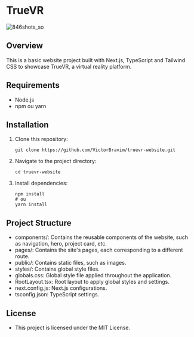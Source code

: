 # TrueVR

![846shots_so](https://github.com/VictorBravim/TrueVR/assets/122113588/77cda799-9520-4fae-9a38-16f17e1ef9d4)

## Overview

This is a basic website project built with Next.js, TypeScript and Tailwind CSS to showcase TrueVR, a virtual reality platform.

## Requirements

- Node.js
- npm ou yarn

## Installation

1. Clone this repository:
 
   ```
   git clone https://github.com/VictorBravim/truevr-website.git
   ```
2. Navigate to the project directory:
   
   ```
   cd truevr-website
   ```
3. Install dependencies:
   
   ```
   npm install
   # ou
   yarn install
   ```
## Project Structure

- components/: Contains the reusable components of the website, such as navigation, hero, project card, etc.
- pages/: Contains the site's pages, each corresponding to a different route.
- public/: Contains static files, such as images.
- styles/: Contains global style files.
- globals.css: Global style file applied throughout the application.
- RootLayout.tsx: Root layout to apply global styles and settings.
- next.config.js: Next.js configurations.
- tsconfig.json: TypeScript settings.

## License

- This project is licensed under the MIT License.
